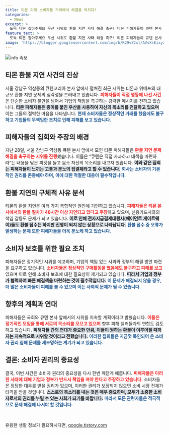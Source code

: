 ```yaml
---
title: 티몬 피해 소비자들 거리에서 해결을 외치다!
categories:
  - News
excerpt: >
  도둑 티몬 잡아주세요 우산 시위로 환불 지연 사태 해결 촉구! 티몬 피해자들이 큐텐 본사 앞에서 집회를 열고 기업과 정부에 적극적인 대책을 요청하고 나섰다. 소비자 보호를 위한 그들의 열띤 목소리가 지금 울려 퍼진다!
feature_text: >
  도둑 티몬 잡아주세요 우산 시위로 환불 지연 사태 해결 촉구! 티몬 피해자들이 큐텐 본사 앞에서 집회를 열고 기업과 정부에 적극적인 대책을 요청하고 나섰다. 소비자 보호를 위한 그들의 열띤 목소리가 지금 울려 퍼진다!
image: 'https://blogger.googleusercontent.com/img/b/R29vZ2xl/AVvXsEixyZcFfHzMRdzZMjFBmAUKJYCLCGyLL1o632UiGVXcaFdKo_bkvkuCioo0uUKlGfBVcT3P84aROyZIXSBEx3Aw5nCQ3pTgDom1WDC4m8eifvWiAmWEEVb4x6G_l8C0QH225ldMjyaFvpxGEBGNO37VmDTDMHGhJPq73UglMfDca1-0aw/s1600/blogspot.png'
---
```


<p><img src="https://blogger.googleusercontent.com/img/b/R29vZ2xl/AVvXsEixyZcFfHzMRdzZMjFBmAUKJYCLCGyLL1o632UiGVXcaFdKo_bkvkuCioo0uUKlGfBVcT3P84aROyZIXSBEx3Aw5nCQ3pTgDom1WDC4m8eifvWiAmWEEVb4x6G_l8C0QH225ldMjyaFvpxGEBGNO37VmDTDMHGhJPq73UglMfDca1-0aw/s1600/blogspot.png" alt="info 속보" /></p>

<h2 data-ke-size="size26">티몬 환불 지연 사건의 진상</h2>

<p data-ke-size="size16">서울 강남구 역삼동의 큐텐코리아 본사 앞에서 펼쳐진 최근 시위는 티몬과 위메프의 대규모 환불 지연 문제의 심각성을 드러내고 있습니다. <b><span style="color: #ee2323;">피해자들이 직접 행동에 나선 사건</span></b>은 단순한 소비자 불만을 넘어서 기업의 책임을 촉구하는 강력한 메시지를 전하고 있습니다. <b><span style="background-color: #21538527;">티몬 피해자들은 종이를 붙인 우산을 사용하여 자신의 목소리를 전달하고 있으며</span></b> 이는 그들의 절박한 마음을 나타냅니다. <b><span style="color: #1a5490;">현재 소비자들은 정상적인 거래를 했음에도 불구하고 기업들의 무책임한 조치로 인해 피해를 보고 있습니다.</span></b></p>

<h2 data-ke-size="size26">피해자들의 집회와 주장의 배경</h2>

<p data-ke-size="size16">지난 28일, 서울 강남구 역삼동 큐텐 본사 앞에서 모인 티몬 피해자들은 <b><span style="color: #ee2323;">환불 지연 문제 해결을 촉구하는 시위를 진행</span></b>했습니다. 이들은 “큐텐은 직접 사과하고 대책을 마련하라”는 내용을 담은 피켓을 들고 몸소 자신의 목소리를 내고자 했습니다. <b><span style="background-color: #21538527;">이와 같은 집회는 피해자들이 느끼는 고통과 분노의 집결체라고 할 수 있습니다.</span></b> <b><span style="color: #1a5490;">회사는 소비자의 기본적인 권리를 존중해야 하며, 이에 대한 적절한 대응이 필수적입니다.</span></b></p>

<h2 data-ke-size="size26">환불 지연의 구체적 사유 분석</h2>

<p data-ke-size="size16">티몬의 환불 지연은 여러 가지 복합적인 원인에 기인하고 있습니다. <b><span style="color: #ee2323;">피해자들은 티몬 본사에서의 환불 절차가 48시간 이상 지연되고 있다고 주장</span></b>하고 있으며, 신용카드사와의 책임 갈등도 문제가 되고 있습니다. <b><span style="background-color: #21538527;">이로 인해 전자지급결제대행사(페이먼트 게이트웨이)들도 환불 접수는 하지만 진행이 되지 않는 상황으로 나타납니다.</span></b> <b><span style="color: #1a5490;">환불 접수 중 오류가 발생하는 문제 또한 피해자들을 더욱 분노케 하고 있습니다.</span></b></p>

<h2 data-ke-size="size26">소비자 보호를 위한 필요 조치</h2>

<p data-ke-size="size16">피해자들은 장기적인 시위를 예고하며, 기업의 책임 있는 사과와 정부의 해결 방안 마련을 요구하고 있습니다. <b><span style="color: #ee2323;">소비자들은 정상적인 구매활동을 했음에도 불구하고 피해를 보고</span></b> 있으며 이로 인해 소비자 보호에 대한 필요성이 제기되고 있습니다. <b><span style="background-color: #21538527;">따라서 기업과 정부가 협력하여 빠른 해결책을 마련하는 것이 필수적입니다.</span></b> <b><span style="color: #1a5490;">이 문제가 해결되지 않을 경우, 더 많은 소비자들이 피해를 볼 수 있으며 이는 사회적 문제가 될 수 있습니다.</span></b></p>

<h2 data-ke-size="size26">향후의 계획과 연대</h2>

<p data-ke-size="size16">피해자들은 국회와 큐텐 본사 앞에서의 시위를 지속할 계획이라고 밝혔습니다. <b><span style="color: #ee2323;">이들은 정기적인 모임을 통해 서로의 목소리를 모으고 있으며</span></b> 향후 피해 셀러들과의 연합도 검토하고 있습니다. <b><span style="background-color: #21538527;">피해자들 간의 연대가 중요한 만큼, 이들이 원하는 환불이 이루어질 때까지는 지속적으로 시위할 것이라고 전했습니다.</span></b> <b><span style="color: #1a5490;">이러한 집회들은 지금껏 묵인되어 온 소비자 권리 침해 문제를 재조명하는 계기가 되고 있습니다.</span></b></p>

<h2 data-ke-size="size26">결론: 소비자 권리의 중요성</h2>

<p data-ke-size="size16">결국, 이번 사건은 소비자 권리의 중요성을 다시 한번 깨닫게 해줍니다. <b><span style="color: #ee2323;">피해자들은 이러한 사태에 대해 기업과 정부가 반드시 책임을 져야 한다고 주장하고 있습니다.</span></b> 소비자들은 정당한 대우를 받을 권리가 있으며, 이러한 권리가 보장되지 않으면 소비 시장 전체가 타격을 받을 것입니다. <b><span style="background-color: #21538527;">스스로의 목소리를 내는 것은 매우 중요하며, 모두가 소중한 소비자로서의 권리를 누릴 수 있는 사회가 되기를 바랍니다.</span></b> <b><span style="color: #1a5490;">따라서 모든 관련자들은 적극적으로 문제 해결에 나서야 할 것입니다.</span></b></p>

<p data-ke-size="size16">&nbsp;</p>
유용한 생활 정보가 필요하시다면, <a href="https://qoogle.tistory.com" rel="dofollow">qoogle.tistory.com</a>


